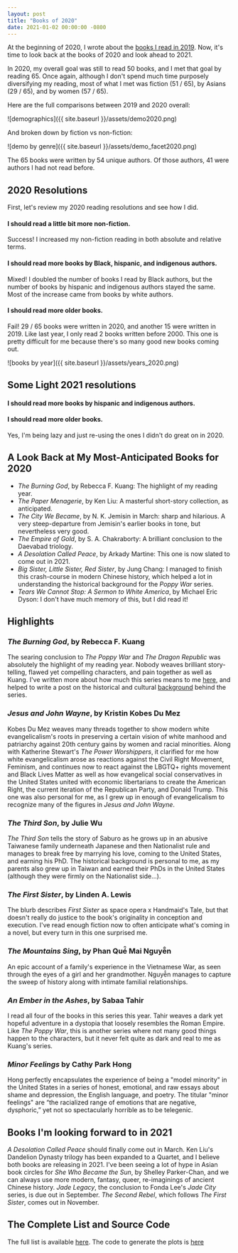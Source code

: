 ```yaml
---
layout: post
title: "Books of 2020"
date: 2021-01-02 00:00:00 -0800
---
```


At the beginning of 2020, I wrote about the [books I read in 2019](https://yangkky.github.io/2020/01/02/books-of-2019.html). Now, it's time to look back at the books of 2020 and look ahead to 2021.

In 2020, my overall goal was still to read 50 books, and I met that goal by reading 65. Once again, although I don't spend much time purposely diversifying my reading, most of what I met was fiction (51 / 65), by Asians (29 / 65), and by women (57 / 65). 

Here are the full comparisons between 2019 and 2020 overall:

![demographics]({{ site.baseurl }}/assets/demo2020.png)  

And broken down by fiction vs non-fiction: 

![demo by genre]({{ site.baseurl }}/assets/demo_facet2020.png)  

The 65 books were written by 54 unique authors. Of those authors, 41 were authors I had not read before. 

## 2020 Resolutions

First, let's review my 2020 reading resolutions and see how I did. 

#### I should read a little bit more non-fiction.
Success! I increased my non-fiction reading in both absolute and relative terms. 

#### I should read more books by Black, hispanic, and indigenous authors. 
Mixed! I doubled the number of books I read by Black authors, but the number of books by hispanic and indigenous authors stayed the same. Most of the increase came from books by white authors. 
#### I should read more older books. 
Fail! 29 / 65 books were written in 2020, and another 15 were written in 2019. Like last year, I only read 2 books written before 2000. This one is pretty difficult for me because there's so many good new books coming out. 

![books by year]({{ site.baseurl }}/assets/years_2020.png)  


## Some Light 2021 resolutions
#### I should read more books by hispanic and indigenous authors.
#### I should read more older books. 

Yes, I'm being lazy and just re-using the ones I didn't do great on in 2020. 

## A Look Back at My Most-Anticipated Books for 2020

- *The Burning God*, by Rebecca F. Kuang: The highlight of my reading year. 
- *The Paper Menagerie*, by Ken Liu: A masterful short-story collection, as anticipated. 
- *The City We Became*, by N. K. Jemisin in March: sharp and hilarious. A very steep-departure from Jemisin's earlier books in tone, but nevertheless very good. 
- *The Empire of Gold*, by S. A. Chakraborty: A brilliant conclusion to the Daevabad triology. 
- *A Desolation Called Peace*, by Arkady Martine: This one is now slated to come out in 2021. 
- *Big Sister, Little Sister, Red Sister*, by Jung Chang: I managed to finish this crash-course in modern Chinese history, which helped a lot in understanding the historical background for the *Poppy War* series. 
- *Tears We Cannot Stop: A Sermon to White America*, by Michael Eric Dyson: I don't have much memory of this, but I did read it!


## Highlights

### *The Burning God*, by Rebecca F. Kuang
The searing conclusion to *The Poppy War* and *The Dragon Republic* was absolutely the highlight of my reading year. Nobody weaves brilliant story-telling, flawed yet compelling characters, and pain together as well as Kuang. I've written more about how much this series means to me [here](https://readbytiffany.com/2020/10/19/what-the-poppy-war-means-to-me-a-guest-post-by-kevin-yang/), and helped to write a post on the historical and cultural [background](https://readbytiffany.com/2020/11/15/everything-you-need-to-know-before-you-read-the-poppy-war-by-r-f-kuang/) behind the series. 


### *Jesus and John Wayne*, by Kristin Kobes Du Mez

Kobes Du Mez weaves many threads together to show modern white evangelicalism's roots in preserving a certain vision of white manhood and patriarchy against 20th century gains by women and racial minorities. Along with Katherine Stewart's *The Power Worshippers*, it clarified for me how white evangelicalism arose as reactions against the Civil Right Movement, Feminism, and continues now  to react against the LBGTQ+ rights movement and Black Lives Matter as well as how evangelical social conservatives in the United States united with economic libertarians to create the American Right, the current iteration of the Republican Party, and Donald Trump. This one was also personal for me, as I grew up in enough of evangelicalism to recognize many of the figures in *Jesus and John Wayne*. 

### *The Third Son*, by Julie Wu
*The Third Son* tells the story of Saburo as he grows up in an abusive Taiwanese family underneath Japanese and then Nationalist rule and manages to break free by marrying his love, coming to the United States, and earning his PhD. The historical background is personal to me, as my parents also grew up in Taiwan and earned their PhDs in the United States (although they were firmly on the Nationalist side...). 

### *The First Sister*, by Linden A. Lewis
The blurb describes *First Sister* as space opera x Handmaid's Tale, but that doesn't really do justice to the book's originality in conception and execution. I've read enough fiction now to often anticipate what's coming in a novel, but every turn in this one surprised me. 

### *The Mountains Sing*, by Phan Qué̂ Mai Nguyẽ̂n
An epic account of a family's experience in the Vietnamese War, as seen through the eyes of a girl and her grandmother. Nguyẽ̂n manages to capture the sweep of history along with intimate familial relationships. 

### *An Ember in the Ashes*, by Sabaa Tahir
I read all four of the books in this series this year. Tahir weaves a dark yet hopeful adventure in a dystopia that loosely resembles the Roman Empire. Like *The Poppy War*, this is another series where not many good things happen to the characters, but it never felt quite as dark and real to me as Kuang's series. 

### *Minor Feelings* by Cathy Park Hong
Hong perfectly encapsulates the experience of being a "model minority" in the United States in a series of honest, emotional, and raw essays about shame and depression, the English language, and poetry. The titular "minor feelings" are “the racialized range of emotions that are negative, dysphoric,” yet not so spectacularly horrible as to be telegenic. 


## Books I'm looking forward to in 2021

*A Desolation Called Peace* should finally come out in March. Ken Liu's Dandelion Dynasty trilogy has been expanded to a Quartet, and I believe both books are releasing in 2021. I've been seeing a lot of hype in Asian book circles for *She Who Became the Sun*, by Shelley Parker-Chan, and we can always use more modern, fantasy, queer, re-imaginings of ancient Chinese history.  *Jade Legacy*, the conclusion to Fonda Lee's *Jade City* series, is due out in September. *The Second Rebel*, which follows *The First Sister*, comes out in November. 



## The Complete List and Source Code

The full list is available [here](https://github.com/yangkky/books/blob/master/books.csv). The code to generate the plots is [here](https://github.com/yangkky/books/blob/master/analysis_2020.py)
